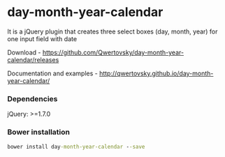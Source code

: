 # day-month-year-calendar

It is a jQuery plugin that creates three select boxes (day, month, year) for one input field with date

Download - https://github.com/Qwertovsky/day-month-year-calendar/releases

Documentation and examples - http://qwertovsky.github.io/day-month-year-calendar/

### Dependencies

jQuery: >=1.7.0

### Bower installation

```bat
bower install day-month-year-calendar --save
```
